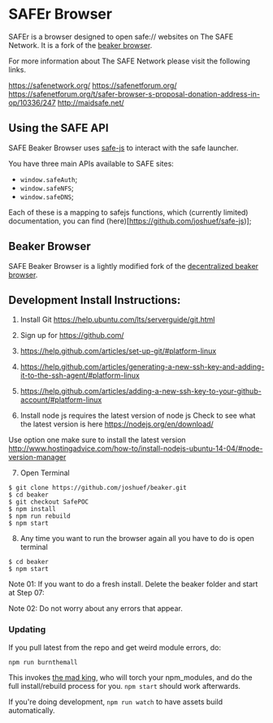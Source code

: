 # SAFEr Browser

SAFEr is a browser designed to open safe:// websites on The SAFE Network. It is a fork of the [beaker browser](https://github.com/pfrazee/beaker/).

For more information about The SAFE Network please visit the following links.

https://safenetwork.org/
https://safenetforum.org/
https://safenetforum.org/t/safer-browser-s-proposal-donation-address-in-op/10336/247
http://maidsafe.net/

## Using the SAFE API

SAFE Beaker Browser uses [safe-js](https://github.com/joshuef/safe-js) to interact with the safe launcher.

You have three main APIs available to SAFE sites:

- `window.safeAuth`;
- `window.safeNFS`;
- `window.safeDNS`;

Each of these is a mapping to safejs functions, which (currently limited) documentation, you can find (here)[https://github.com/joshuef/safe-js)];


## Beaker Browser

SAFE Beaker Browser is a lightly modified fork of the [decentralized beaker browser](https://www.beakerbrowser.net/).


## Development Install Instructions:

 1. Install Git https://help.ubuntu.com/lts/serverguide/git.html

 2. Sign up for https://github.com/

 3. https://help.github.com/articles/set-up-git/#platform-linux

 4. https://help.github.com/articles/generating-a-new-ssh-key-and-adding-it-to-the-ssh-agent/#platform-linux

 5. https://help.github.com/articles/adding-a-new-ssh-key-to-your-github-account/#platform-linux

 6. Install node js requires the latest version of node js Check to see what the latest version is here https://nodejs.org/en/download/

 Use option one make sure to install the latest version http://www.hostingadvice.com/how-to/install-nodejs-ubuntu-14-04/#node-version-manager

 7. Open Terminal

 ```
 $ git clone https://github.com/joshuef/beaker.git
 $ cd beaker
 $ git checkout SafePOC
 $ npm install
 $ npm run rebuild
 $ npm start
 ```

 8. Any time you want to run the browser again all you have to do is open terminal

 ```
 $ cd beaker
 $ npm start

 ```

 Note 01: If you want to do a fresh install. Delete the beaker folder and start at Step 07:

 Note 02: Do not worry about any errors that appear.

### Updating
 If you pull latest from the repo and get weird module errors, do:

 ```
 npm run burnthemall
 ```

 This invokes [the mad king](http://nerdist.com/wp-content/uploads/2016/05/the-mad-king-game-of-thrones.jpg), who will torch your npm_modules, and do the full install/rebuild process for you.
 `npm start` should work afterwards.

 If you're doing development, `npm run watch` to have assets build automatically.
  